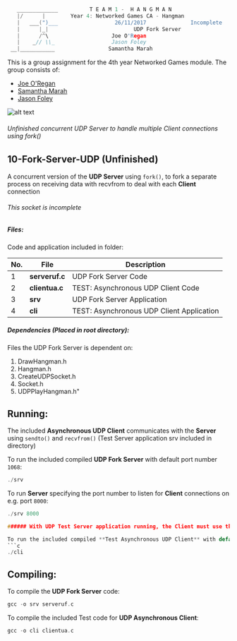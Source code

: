 ```c
   _____________          T E A M 1 -  H A N G M A N
   |/      |        Year 4: Networked Games CA - Hangman
   |   ___(")___                  26/11/2017			  Incomplete
   |      |_| 							UDP Fork Server
   |      /^\                    Joe O'Regan
   |    _// \\_                  Jason Foley
 __|___________                 Samantha Marah
```

This is a group assignment for the 4th year Networked Games module. The group consists of:

  * [Joe O'Regan](https://github.com/joeaoregan)
  * [Samantha Marah](https://github.com/jasfoley)
  * [Jason Foley](https://github.com/samanthamarah)

![alt text](https://raw.githubusercontent.com/joeaoregan/Yr4-NetworkGames-Hangman/master/Screenshots/10ForkServerUDP.png "UDP Fork Server")
###### Unfinished concurrent UDP Server to handle multiple Client connections using fork()

## 10-Fork-Server-UDP (Unfinished)

A concurrent version of the **UDP Server** using `fork()`, to fork a separate process on receiving data with recvfrom to deal with each **Client** connection

###### This socket is incomplete

##### Files:

Code and application included in folder:

| No. | File | Description |
| --- | --- | --- |
| 1 | **serveruf.c** | UDP Fork Server Code |
| 2 | **clientua.c** | TEST: Asynchronous UDP Client Code |
| 3 | **srv** | UDP Fork Server Application |
| 4 | **cli** | TEST: Asynchronous UDP Client Application |

##### Dependencies (Placed in root directory):

Files the UDP Fork Server is dependent on:

1. DrawHangman.h
2. Hangman.h
3. CreateUDPSocket.h
4. Socket.h
5. UDPPlayHangman.h"

## Running:

The included **Asynchronous UDP Client** communicates with the **Server** using `sendto()` and `recvfrom()` (Test Server application srv included in directory)

To run the included compiled **UDP Fork Server** with default port number `1068`:
```c
./srv
```

To run **Server** specifying the port number to listen for **Client** connections on e.g. port `8000`:
```c
./srv 8000

###### With UDP Test Server application running, the Client must use the same port when sending data with sendto()

To run the included compiled **Test Asynchronous UDP Client** with default port number `1068`:
```c
./cli
```

## Compiling:

To compile the **UDP Fork Server** code:
```c
gcc -o srv serveruf.c
```

To compile the included Test code for **UDP Asynchronous Client**:
```c
gcc -o cli clientua.c
```

